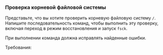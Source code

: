 
### Проверка корневой файловой системы

Представьте, что вы хотите проверить корневую файловую систему `/`. Напишите последовательность команд, чтобы выполнить эту проверку, включая переход в режим восстановления и запуск `fsck`.

При выполнении команда должна исправлять найденные ошибки.

Требования:
